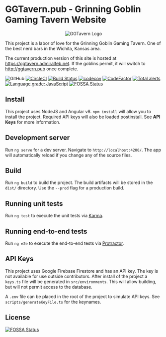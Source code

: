 # GGTavern.pub - Grinning Goblin Gaming Tavern Website

<p align="center">
  <img src="https://firebasestorage.googleapis.com/v0/b/gg-tavern.appspot.com/o/public%2Fimg%2Fandroid-chrome-192x192.png?alt=media&token=60f098fd-6b0e-4131-b229-29667d1fb6d2" alt="GGTavern Logo"/>
</p>

This project is a labor of love for the Grinning Goblin Gaming Tavern. One of the best nerd bars in the Wichita, Kansas area.

The current production version of this site is hosted at https://ggtavern.admiralfeb.net. If the goblins permit, it will switch to http://ggtavern.pub once complete.

![GitHub](https://github.com/Admiralfeb/ggtavern.pub/workflows/Test%20and%20Build/badge.svg)
[![CircleCI](https://circleci.com/gh/Admiralfeb/ggtavern.pub.svg?style=svg)](https://circleci.com/gh/Admiralfeb/ggtavern.pub)
[![Build Status](https://travis-ci.com/Admiralfeb/ggtavern.pub.svg?branch=develop)](https://travis-ci.com/Admiralfeb/ggtavern.pub)
[![codecov](https://codecov.io/gh/Admiralfeb/ggtavern.pub/branch/develop/graph/badge.svg)](https://codecov.io/gh/Admiralfeb/ggtavern.pub)
[![CodeFactor](https://www.codefactor.io/repository/github/admiralfeb/ggtavern.pub/badge)](https://www.codefactor.io/repository/github/admiralfeb/ggtavern.pub)
[![Total alerts](https://img.shields.io/lgtm/alerts/g/Admiralfeb/ggtavern.pub.svg?logo=lgtm&logoWidth=18)](https://lgtm.com/projects/g/Admiralfeb/ggtavern.pub/alerts/)
[![Language grade: JavaScript](https://img.shields.io/lgtm/grade/javascript/g/Admiralfeb/ggtavern.pub.svg?logo=lgtm&logoWidth=18)](https://lgtm.com/projects/g/Admiralfeb/ggtavern.pub/context:javascript)
[![FOSSA Status](https://app.fossa.io/api/projects/git%2Bgithub.com%2FAdmiralfeb%2Fggtavern.pub.svg?type=shield)](https://app.fossa.io/projects/git%2Bgithub.com%2FAdmiralfeb%2Fggtavern.pub?ref=badge_shield)

## Install

This project uses NodeJS and Angular v8. `npm install` will allow you to install the project. Required API keys will also be loaded postinstall. See **API Keys** for more information.

## Development server

Run `ng serve` for a dev server. Navigate to `http://localhost:4200/`. The app will automatically reload if you change any of the source files.

## Build

Run `ng build` to build the project. The build artifacts will be stored in the `dist/` directory. Use the `--prod` flag for a production build.

## Running unit tests

Run `ng test` to execute the unit tests via [Karma](https://karma-runner.github.io).

## Running end-to-end tests

Run `ng e2e` to execute the end-to-end tests via [Protractor](http://www.protractortest.org/).

## API Keys

This project uses Google Firebase Firestore and has an API key. The key is not available for use outside contributors. After install of the project a `keys.ts` file will be generated in `src/environments`. This will allow building, but will not permit access to the database.

A `.env` file can be placed in the root of the project to simulate API keys. See `scripts/generateKeyFile.ts` for the keynames.


## License
[![FOSSA Status](https://app.fossa.io/api/projects/git%2Bgithub.com%2FAdmiralfeb%2Fggtavern.pub.svg?type=large)](https://app.fossa.io/projects/git%2Bgithub.com%2FAdmiralfeb%2Fggtavern.pub?ref=badge_large)